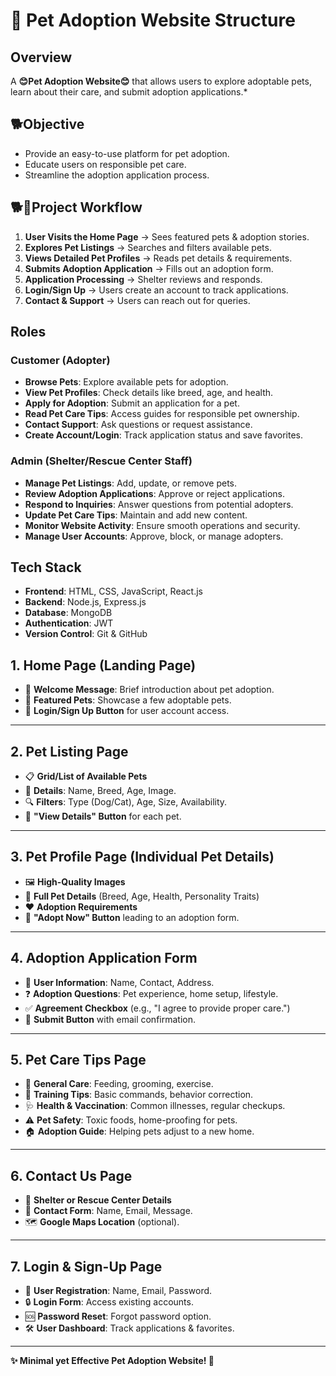 # 🐾 Pet Adoption Website Structure

## Overview
A **😊Pet Adoption Website😊** that allows users to explore adoptable pets, learn about their care, and submit adoption applications.* 

## 🐕Objective
- Provide an easy-to-use platform for pet adoption.
- Educate users on responsible pet care.
- Streamline the adoption application process.

## 🐕🐶Project Workflow
1. **User Visits the Home Page** → Sees featured pets & adoption stories.
2. **Explores Pet Listings** → Searches and filters available pets.
3. **Views Detailed Pet Profiles** → Reads pet details & requirements.
4. **Submits Adoption Application** → Fills out an adoption form.
5. **Application Processing** → Shelter reviews and responds.
6. **Login/Sign Up** → Users create an account to track applications.
7. **Contact & Support** → Users can reach out for queries.

## Roles
### Customer (Adopter)
- **Browse Pets**: Explore available pets for adoption.
- **View Pet Profiles**: Check details like breed, age, and health.
- **Apply for Adoption**: Submit an application for a pet.
- **Read Pet Care Tips**: Access guides for responsible pet ownership.
- **Contact Support**: Ask questions or request assistance.
- **Create Account/Login**: Track application status and save favorites.

### Admin (Shelter/Rescue Center Staff)
- **Manage Pet Listings**: Add, update, or remove pets.
- **Review Adoption Applications**: Approve or reject applications.
- **Respond to Inquiries**: Answer questions from potential adopters.
- **Update Pet Care Tips**: Maintain and add new content.
- **Monitor Website Activity**: Ensure smooth operations and security.
- **Manage User Accounts**: Approve, block, or manage adopters.

## Tech Stack
- **Frontend**: HTML, CSS, JavaScript, React.js
- **Backend**: Node.js, Express.js
- **Database**: MongoDB 
- **Authentication**: JWT
- **Version Control**: Git & GitHub

## 1. Home Page (Landing Page)
- 🏡 **Welcome Message**: Brief introduction about pet adoption.
- 🐶 **Featured Pets**: Showcase a few adoptable pets.
- 🔑 **Login/Sign Up Button** for user account access.

---

## 2. Pet Listing Page
- 📋 **Grid/List of Available Pets**
- 📌 **Details**: Name, Breed, Age, Image.
- 🔍 **Filters**: Type (Dog/Cat), Age, Size, Availability.
- 🔗 **"View Details" Button** for each pet.

---

## 3. Pet Profile Page (Individual Pet Details)
- 🖼️ **High-Quality Images**
- 📝 **Full Pet Details** (Breed, Age, Health, Personality Traits)
- ❤️ **Adoption Requirements**
- 🛒 **"Adopt Now" Button** leading to an adoption form.

---

## 4. Adoption Application Form
- 📝 **User Information**: Name, Contact, Address.
- ❓ **Adoption Questions**: Pet experience, home setup, lifestyle.
- ✅ **Agreement Checkbox** (e.g., "I agree to provide proper care.")
- 📩 **Submit Button** with email confirmation.

---

## 5. Pet Care Tips Page
- 🍖 **General Care**: Feeding, grooming, exercise.
- 🏡 **Training Tips**: Basic commands, behavior correction.
- 🩺 **Health & Vaccination**: Common illnesses, regular checkups.
- ⚠️ **Pet Safety**: Toxic foods, home-proofing for pets.
- 🏠 **Adoption Guide**: Helping pets adjust to a new home.

---

## 6. Contact Us Page
- 📍 **Shelter or Rescue Center Details**
- 📧 **Contact Form**: Name, Email, Message.
- 🗺️ **Google Maps Location** (optional).

---

## 7. Login & Sign-Up Page
- 🔐 **User Registration**: Name, Email, Password.
- 🔒 **Login Form**: Access existing accounts.
- 🆘 **Password Reset**: Forgot password option.
- 🛠️ **User Dashboard**: Track applications & favorites.

---

**✨ Minimal yet Effective Pet Adoption Website! 🚀**

